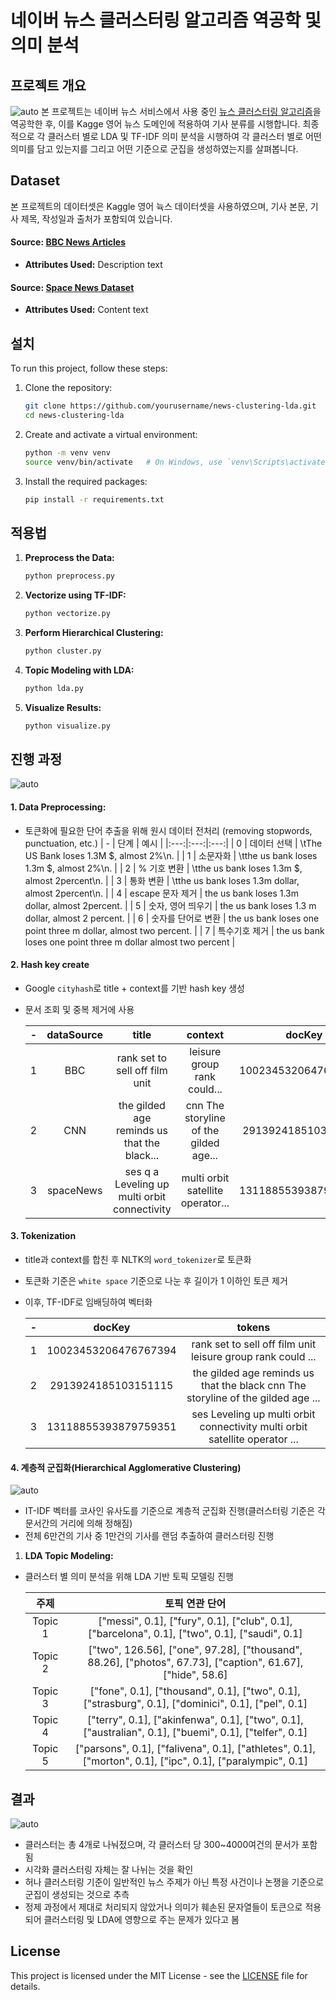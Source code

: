 # 네이버 뉴스 클러스터링 알고리즘 역공학 및 의미 분석


## 프로젝트 개요
![auto](attachments/clustering_vis2.png)
본 프로젝트는 네이버 뉴스 서비스에서 사용 중인 [뉴스 클러스터링 알고리즘](https://media.naver.com/algorithm)을 역공학한 후, 이를 Kagge 영어 뉴스 도메인에 적용하여 기사 분류를 시행합니다. 최종적으로 각 클러스터 별로 LDA 및 TF-IDF 의미 분석을 시행하여 각 클러스터 별로 어떤 의미를 담고 있는지를 그리고 어떤 기준으로 군집을 생성하였는지를 살펴봅니다.


## Dataset
본 프로젝트의 데이터셋은 Kaggle 영어 뉵스 데이터셋을 사용하였으며, 기사 본문, 기사 제목, 작성일과 출처가 포함되여 있습니다.

#### Source: [BBC News Articles](https://www.kaggle.com/datasets/bhavikjikadara/bbc-news-articles)
- **Attributes Used:** Description text
#### Source: [Space News Dataset](https://www.kaggle.com/datasets/patrickfleith/space-news-dataset)
- **Attributes Used:** Content text

## 설치
To run this project, follow these steps:

1. Clone the repository:
    ```bash
    git clone https://github.com/yourusername/news-clustering-lda.git
    cd news-clustering-lda
    ```
2. Create and activate a virtual environment:
    ```bash
    python -m venv venv
    source venv/bin/activate   # On Windows, use `venv\Scripts\activate`
    ```
3. Install the required packages:
    ```bash
    pip install -r requirements.txt
    ```

## 적용법
1. **Preprocess the Data:**
    ```bash
    python preprocess.py
    ```
2. **Vectorize using TF-IDF:**
    ```bash
    python vectorize.py
    ```
3. **Perform Hierarchical Clustering:**
    ```bash
    python cluster.py
    ```
4. **Topic Modeling with LDA:**
    ```bash
    python lda.py
    ```
5. **Visualize Results:**
    ```bash
    python visualize.py
    ```

## 진행 과정

![auto](attachments/project_flow.png)

#### 1. Data Preprocessing:
- 토큰화에 필요한 단어 추출을 위해 원시 데이터 전처리 (removing stopwords, punctuation, etc.)
  | - | 단계 | 예시 |
  |:---:|:---:|:---:|
  | 0 | 데이터 선택 | \tThe US Bank loses 1.3M $, almost 2%\n. |
  | 1 | 소문자화 | \tthe us bank loses 1.3m $, almost 2%\n. |
  | 2 | % 기호 변환 | \tthe us bank loses 1.3m $, almost 2percent\n. |
  | 3 | 통화 변환 | \tthe us bank loses 1.3m dollar, almost 2percent\n. |
  | 4 | escape 문자 제거 | the us bank loses 1.3m dollar, almost 2percent. |
  | 5 | 숫자, 영어 띄우기 | the us bank loses 1.3 m dollar, almost 2 percent. |
  | 6 | 숫자를 단어로 변환 | the us bank loses one point three m dollar, almost two percent. |
  | 7 | 특수기호 제거 | the us bank loses one point three m dollar almost two percent |

#### 2. Hash key create
- Google `cityhash`로 title + context를 기반 hash key 생성
- 문서 조회 및 중복 제거에 사용

  | - | dataSource | title | context | docKey |
  |:---:|:---:|:---:|:---:|:---:|
  | 1 | BBC | rank set to sell off film unit | leisure group rank could... | 10023453206476767394 |
  | 2 | CNN | the gilded age reminds us that the black... | cnn The storyline of the gilded age... | 2913924185103151115 |
  | 3 | spaceNews | ses q a Leveling up multi orbit connectivity | multi orbit satellite operator... | 13118855393879759351 |

#### 3. Tokenization
- title과 context를 합친 후 NLTK의 `word_tokenizer`로 토큰화
- 토큰화 기준은 `white space` 기준으로 나눈 후 길이가 1 이하인 토큰 제거
- 이후, TF-IDF로 임배딩하여 벡터화

  | - | docKey | tokens |
  |:---:|:---:|:---:|
  | 1 | 10023453206476767394 | rank set to sell off film unit leisure group rank could ... |
  | 2 | 2913924185103151115 | the gilded age reminds us that the black  cnn The storyline of the gilded age ... |
  | 3 | 13118855393879759351 | ses Leveling up multi orbit connectivity multi orbit satellite operator ... |

#### 4. 계층적 군집화(Hierarchical Agglomerative Clustering)
![auto](attachments/hca.png)

- IT-IDF 벡터를 코사인 유사도를 기준으로 계층적 군집화 진행(클러스터링 기준은 각 문서간의 거리에 의해 정해짐)
- 전체 6만건의 기사 중 1만건의 기사를 랜덤 추출하여 클러스터링 진행

1. **LDA Topic Modeling:** 
- 클러스터 별 의미 분석을 위해 LDA 기반 토픽 모델링 진행

  | 주제 | 토픽 연관 단어 |
  |:---:|:---:|
  | Topic 1 | ["messi", 0.1], ["fury", 0.1], ["club", 0.1], ["barcelona", 0.1], ["two", 0.1], ["saudi", 0.1] |
  | Topic 2 | ["two", 126.56], ["one", 97.28], ["thousand", 88.26], ["photos", 67.73], ["caption", 61.67], ["hide", 58.6] |
  | Topic 3 | ["fone", 0.1], ["thousand", 0.1], ["two", 0.1], ["strasburg", 0.1], ["dominici", 0.1], ["pel", 0.1] |
  | Topic 4 | ["terry", 0.1], ["akinfenwa", 0.1], ["two", 0.1], ["australian", 0.1], ["buemi", 0.1], ["telfer", 0.1] |
  | Topic 5 | ["parsons", 0.1], ["falivena", 0.1], ["athletes", 0.1], ["morton", 0.1], ["ipc", 0.1], ["paralympic", 0.1] |

## 결과
![auto](attachments/clustering_graph2.png)

- 클러스터는 총 4개로 나눠젔으며, 각 클러스터 당 300~4000여건의 문서가 포함됨
- 시각화 클러스터링 자체는 잘 나뉘는 것을 확인
- 허나 클러스터링 기준이 일반적인 뉴스 주제가 아닌 특정 사건이나 논쟁을 기준으로 군집이 생성되는 것으로 추측
- 정제 과정에서 제대로 처리되지 않았거나 의미가 훼손된 문자열들이 토큰으로 적용되어 클러스터링 및 LDA에 영향으로 주는 문제가 있다고 봄

## License
This project is licensed under the MIT License - see the [LICENSE](LICENCE) file for details.
